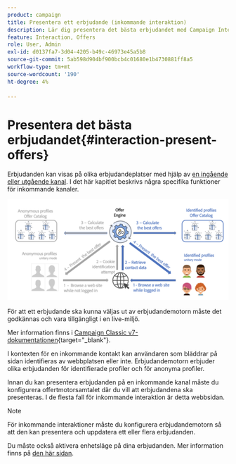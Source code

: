 ```yaml
---
product: campaign
title: Presentera ett erbjudande (inkommande interaktion)
description: Lär dig presentera det bästa erbjudandet med Campaign Interaction Module
feature: Interaction, Offers
role: User, Admin
exl-id: d0137fa7-3d04-4205-b49c-46973e45a5b8
source-git-commit: 5ab598d904bf900bcb4c01680e1b4730881ff8a5
workflow-type: tm+mt
source-wordcount: '190'
ht-degree: 4%

---
```


# Presentera det bästa erbjudandet{#interaction-present-offers}

Erbjudanden kan visas på olika erbjudandeplatser med hjälp av [en ingående eller utgående kanal](interaction-architecture.md#interaction-types). I det här kapitlet beskrivs några specifika funktioner för inkommande kanaler.

![](assets/inbound-interactions.png)

För att ett erbjudande ska kunna väljas ut av erbjudandemotorn måste det godkännas och vara tillgängligt i en live-miljö.

Mer information finns i [Campaign Classic v7-dokumentationen](https://experienceleague.adobe.com/docs/campaign-classic/using/managing-offers/managing-an-offer-catalog/approving-and-activating-an-offer.html?lang=sv-SE#approving-offer-content){target="_blank"}.

I kontexten för en inkommande kontakt kan användaren som bläddrar på sidan identifieras av webbplatsen eller inte. Erbjudandemotorn erbjuder olika erbjudanden för identifierade profiler och för anonyma profiler.

Innan du kan presentera erbjudanden på en inkommande kanal måste du konfigurera offertmotorsamtalet där du vill att erbjudandena ska presenteras. I de flesta fall för inkommande interaktion är detta webbsidan.

>[!NOTE]
>
>För inkommande interaktioner måste du konfigurera erbjudandemotorn så att den kan presentera och uppdatera ett eller flera erbjudanden.
>
>Du måste också aktivera enhetsläge på dina erbjudanden. Mer information finns på [den här sidan](interaction-offer-spaces.md).
